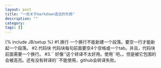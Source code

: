 ```yaml
---
layout: post
title: "一些关于markdown语法的东西"
description: ""
category: 
tags: []
---
```

{% include JB/setup %}
#1.换行
一个换行不能新建一个段落。要空一行才能新起一个段落。
#2.代码块
代码块每句前面要空4个空格或一个tab。并且，代码块前面需要一个换行。
#3.\`\`
好像'\'这个转译不太好用。使用\`\`吧。。但是被它包围的会被高亮。还有没有转译的\`\`不能使用，github会转译失败。

